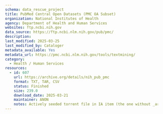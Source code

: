 ```yaml
---
schema: data_rescue_project 
title: PubMed Central Open Datasets (PMC OA Subset)
organization: National Institutes of Health
agency: Department of Health and Human Services
websites: ftp.ncbi.nih.gov
data_source: https://ftp.ncbi.nlm.nih.gov/pub/pmc/
description: 
last_modified: 2025-03-25
last_modified_by: Cataloger
metadata_available: Yes
metadata_url: https://pmc.ncbi.nlm.nih.gov/tools/textmining/
category:
  - Health / Human Services
resources:
  - id: 607
    url: https://archive.org/details/nih_pub_pmc
    format: TXT, TAR, CSV
    status: Finished
    size: 239.0
    download_date: 2025-03-21
    maintainer: ANON
    notes: Actively seeded torrent file in IA item (the one without _archive).  Direct file upload in process.Additional torrent location https//academictorrents.com/details/1eff24113fe7c99b696c3e6d5bb3de0f174ac378
---
```

